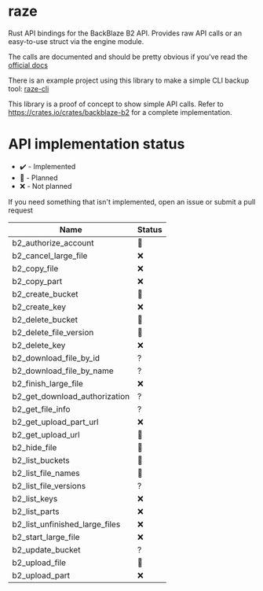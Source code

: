 # raze
Rust API bindings for the BackBlaze B2 API.
Provides raw API calls or an easy-to-use struct via the engine module.

The calls are documented and should be pretty obvious if you've read the [official docs][1]

There is an example project using this library to make a simple CLI backup tool: [raze-cli][2]

This library is a proof of concept to show simple API calls. Refer to https://crates.io/crates/backblaze-b2 for a complete implementation.

   [1]: https://www.backblaze.com/b2/docs/
   [2]: https://github.com/KongouDesu/raze-cli/tree/master

# API implementation status
 * ✔️ - Implemented
 * 🚧 - Planned
 * ❌ - Not planned

If you need something that isn't implemented, open an issue or submit a pull request

Name | Status
---- | ------
b2_authorize_account            | 🚧
b2_cancel_large_file            | ❌
b2_copy_file                    | ❌
b2_copy_part                    | ❌
b2_create_bucket                | 🚧
b2_create_key                   | ❌
b2_delete_bucket                | 🚧
b2_delete_file_version          | 🚧
b2_delete_key                   | ❌
b2_download_file_by_id          | ?
b2_download_file_by_name        | ?
b2_finish_large_file            | ❌
b2_get_download_authorization   | ?
b2_get_file_info                | ?
b2_get_upload_part_url          | ❌
b2_get_upload_url               | 🚧
b2_hide_file                    | 🚧
b2_list_buckets                 | 🚧
b2_list_file_names              | 🚧
b2_list_file_versions           | ?
b2_list_keys                    | ❌
b2_list_parts                   | ❌
b2_list_unfinished_large_files  | ❌
b2_start_large_file             | ❌
b2_update_bucket                | ?
b2_upload_file                  | 🚧
b2_upload_part                  | ❌